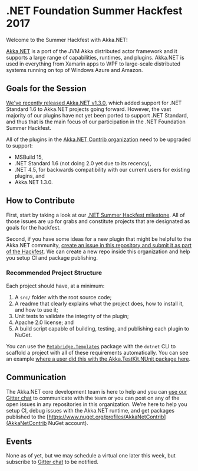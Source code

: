 # .NET Foundation Summer Hackfest 2017

Welcome to the Summer Hackfest with Akka.NET!

[Akka.NET](http://getakka.net/) is a port of the JVM Akka distributed actor framework and it supports a large range of capabilities, runtimes, and plugins. Akka.NET is used in everything from Xamarin apps to WPF to large-scale distributed systems running on top of Windows Azure and Amazon.

## Goals for the Session
[We've recently released Akka.NET v1.3.0](https://github.com/akkadotnet/akka.net/releases/tag/v1.3.0), which added support for .NET Standard 1.6 to Akka.NET projects going forward. However, the vast majority of our plugins have not yet been ported to support .NET Standard, and thus that is the main focus of our participation in the .NET Foundation Summer Hackfest.

All of the plugins in the [Akka.NET Contrib organization](https://github.com/akkanetcontrib) need to be upgraded to support:

* MSBuild 15,
* .NET Standard 1.6 (not doing 2.0 yet due to its recency),
* .NET 4.5, for backwards compatibility with our current users for existing plugins, and
* Akka.NET 1.3.0.

## How to Contribute
First, start by taking a look at our [.NET Summer Hackfest milestone](https://github.com/AkkaNetContrib/Home/milestone/1). All of those issues are up for grabs and constitute projects that are designated as goals for the hackfest. 

Second, if you have some ideas for a new plugin that might be helpful to the Akka.NET community, [create an issue in this repository and submit it as part of the Hackfest](https://github.com/AkkaNetContrib/Home/issues/new?milestone=.NET+Summer+Hackfest). We can create a new repo inside this organization and help you setup CI and package publishing.

### Recommended Project Structure
Each project should have, at a minimum:

1. A `src/` folder with the root source code;
2. A readme that clearly explains what the project does, how to install it, and how to use it;
3. Unit tests to validate the integrity of the plugin; 
4. Apache 2.0 license; and
5. A build script capable of building, testing, and publishing each plugin to NuGet.

You can use the [`Petabridge.Templates`](https://github.com/petabridge/petabridge-dotnet-new) package with the `dotnet` CLI to scaffold a project with all of these requirements automatically. You can see an example [where a user did this with the Akka.TestKit.NUnit package here](https://github.com/AkkaNetContrib/Akka.TestKit.Nunit/pull/22).

## Communication
The Akka.NET core development team is here to help and you can [use our Gitter chat](https://gitter.im/akkadotnet/akka.net) to communicate with the team or you can post on any of the open issues in any repositories in this organization. We're here to help you setup CI, debug issues with the Akka.NET runtime, and get packages published to the [https://www.nuget.org/profiles/AkkaNetContrib](AkkaNetContrib NuGet account).

## Events
None as of yet, but we may schedule a virtual one later this week, but subscribe to [Gitter chat](https://gitter.im/akkadotnet/akka.net) to be notified.
